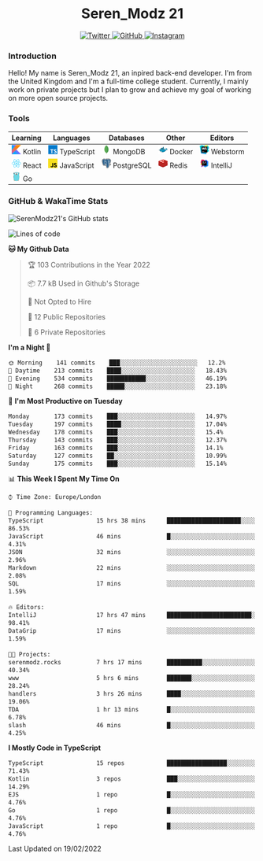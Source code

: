<div align="center">
  <h1>Seren_Modz 21</h1>
  <a href="https://twitter.com/SerenModz21">
    <img alt="Twitter" src="https://img.shields.io/badge/twitter%20-%231DA1F2.svg?&style=for-the-badge&logo=Twitter&logoColor=white">
  </a>
  <a href="https://github.com/SerenModz21">
    <img alt="GitHub" src="https://img.shields.io/badge/github%20-%23121011.svg?&style=for-the-badge&logo=github&logoColor=white">
  </a>
  <a href="https://www.instagram.com/serenmodz21">
    <img alt="Instagram" src="https://img.shields.io/badge/instagram%20-%23E4405F.svg?&style=for-the-badge&logo=Instagram&logoColor=white">
  </a>
</div>

### Introduction

Hello! My name is Seren_Modz 21, an inpired back-end developer. I'm from the United Kingdom and I'm a full-time college student. Currently, I mainly work on private projects but I plan to grow and achieve my goal of working on more open source projects. 

### Tools

 **Learning**                                        | **Languages**                                               | **Databases**                                               | **Other**                                           | **Editors**                                                  
-----------------------------------------------------|-------------------------------------------------------------|-------------------------------------------------------------|-----------------------------------------------------|--------------------------------------------------------------
 <img width="19px" src="./assets/kotlin.svg"> Kotlin | <img width="19px" src="./assets/typescript.svg"> TypeScript | <img width="19px" src="./assets/mongodb.svg"> MongoDB       | <img width="19px" src="./assets/docker.svg"> Docker | <img width="19px" src="./assets/webstorm.svg"> Webstorm      
 <img width="19px" src="./assets/react.svg"> React   | <img width="19px" src="./assets/javascript.svg"> JavaScript | <img width="19px" src="./assets/postgresql.svg"> PostgreSQL | <img width="19px" src="./assets/redis.svg"> Redis   | <img width="19px" src="./assets/intellij-idea.svg"> IntelliJ
 <img width="19px" src="./assets/go.svg"> Go         |                                                             |                                                             |                                                     |                                                                                                               

### GitHub & WakaTime Stats

![SerenModz21's GitHub stats](https://github-readme-stats.vercel.app/api?username=SerenModz21&show_icons=true&theme=dark)

<!--START_SECTION:waka-->
![Lines of code](https://img.shields.io/badge/From%20Hello%20World%20I%27ve%20Written-42875%20lines%20of%20code-blue)

**🐱 My Github Data** 

> 🏆 103 Contributions in the Year 2022
 > 
> 📦 7.7 kB Used in Github's Storage 
 > 
> 🚫 Not Opted to Hire
 > 
> 📜 12 Public Repositories 
 > 
> 🔑 6 Private Repositories  
 > 
**I'm a Night 🦉** 

```text
🌞 Morning    141 commits    ███░░░░░░░░░░░░░░░░░░░░░░   12.2% 
🌆 Daytime    213 commits    ████░░░░░░░░░░░░░░░░░░░░░   18.43% 
🌃 Evening    534 commits    ███████████░░░░░░░░░░░░░░   46.19% 
🌙 Night      268 commits    █████░░░░░░░░░░░░░░░░░░░░   23.18%

```
📅 **I'm Most Productive on Tuesday** 

```text
Monday       173 commits    ███░░░░░░░░░░░░░░░░░░░░░░   14.97% 
Tuesday      197 commits    ████░░░░░░░░░░░░░░░░░░░░░   17.04% 
Wednesday    178 commits    ███░░░░░░░░░░░░░░░░░░░░░░   15.4% 
Thursday     143 commits    ███░░░░░░░░░░░░░░░░░░░░░░   12.37% 
Friday       163 commits    ███░░░░░░░░░░░░░░░░░░░░░░   14.1% 
Saturday     127 commits    ██░░░░░░░░░░░░░░░░░░░░░░░   10.99% 
Sunday       175 commits    ███░░░░░░░░░░░░░░░░░░░░░░   15.14%

```


📊 **This Week I Spent My Time On** 

```text
⌚︎ Time Zone: Europe/London

💬 Programming Languages: 
TypeScript               15 hrs 38 mins      █████████████████████░░░░   86.53% 
JavaScript               46 mins             █░░░░░░░░░░░░░░░░░░░░░░░░   4.31% 
JSON                     32 mins             ░░░░░░░░░░░░░░░░░░░░░░░░░   2.96% 
Markdown                 22 mins             ░░░░░░░░░░░░░░░░░░░░░░░░░   2.08% 
SQL                      17 mins             ░░░░░░░░░░░░░░░░░░░░░░░░░   1.59%

🔥 Editors: 
IntelliJ                 17 hrs 47 mins      ████████████████████████░   98.41% 
DataGrip                 17 mins             ░░░░░░░░░░░░░░░░░░░░░░░░░   1.59%

🐱‍💻 Projects: 
serenmodz.rocks          7 hrs 17 mins       ██████████░░░░░░░░░░░░░░░   40.34% 
www                      5 hrs 6 mins        ███████░░░░░░░░░░░░░░░░░░   28.24% 
handlers                 3 hrs 26 mins       ████░░░░░░░░░░░░░░░░░░░░░   19.06% 
TDA                      1 hr 13 mins        █░░░░░░░░░░░░░░░░░░░░░░░░   6.78% 
slash                    46 mins             █░░░░░░░░░░░░░░░░░░░░░░░░   4.25%

```

**I Mostly Code in TypeScript** 

```text
TypeScript               15 repos            █████████████████░░░░░░░░   71.43% 
Kotlin                   3 repos             ███░░░░░░░░░░░░░░░░░░░░░░   14.29% 
EJS                      1 repo              █░░░░░░░░░░░░░░░░░░░░░░░░   4.76% 
Go                       1 repo              █░░░░░░░░░░░░░░░░░░░░░░░░   4.76% 
JavaScript               1 repo              █░░░░░░░░░░░░░░░░░░░░░░░░   4.76%

```



 Last Updated on 19/02/2022
<!--END_SECTION:waka-->
